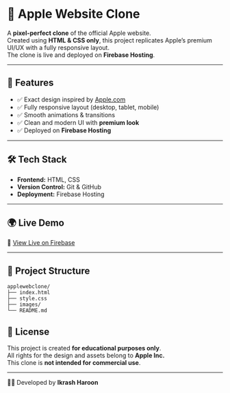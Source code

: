 # 🍏 Apple Website Clone  

A **pixel-perfect clone** of the official Apple website.  
Created using **HTML & CSS only**, this project replicates Apple’s premium UI/UX with a fully responsive layout.  
The clone is live and deployed on **Firebase Hosting**.  

---

## 🚀 Features  

- ✅ Exact design inspired by [Apple.com](https://www.apple.com/)  
- ✅ Fully responsive layout (desktop, tablet, mobile)  
- ✅ Smooth animations & transitions  
- ✅ Clean and modern UI with **premium look**  
- ✅ Deployed on **Firebase Hosting**  

---

## 🛠️ Tech Stack  

- **Frontend:** HTML, CSS  
- **Version Control:** Git & GitHub  
- **Deployment:** Firebase Hosting  

---

## 🌍 Live Demo  

🔗 [View Live on Firebase](https://applewebclone.web.app/
) 


---

## 📂 Project Structure  
```
applewebclone/
├── index.html
├── style.css
├── images/
└── README.md
```
## 📜 License  

This project is created **for educational purposes only**.  
All rights for the design and assets belong to **Apple Inc.**  
This clone is **not intended for commercial use**.  

---

👨‍💻 Developed by **Ikrash Haroon**  

